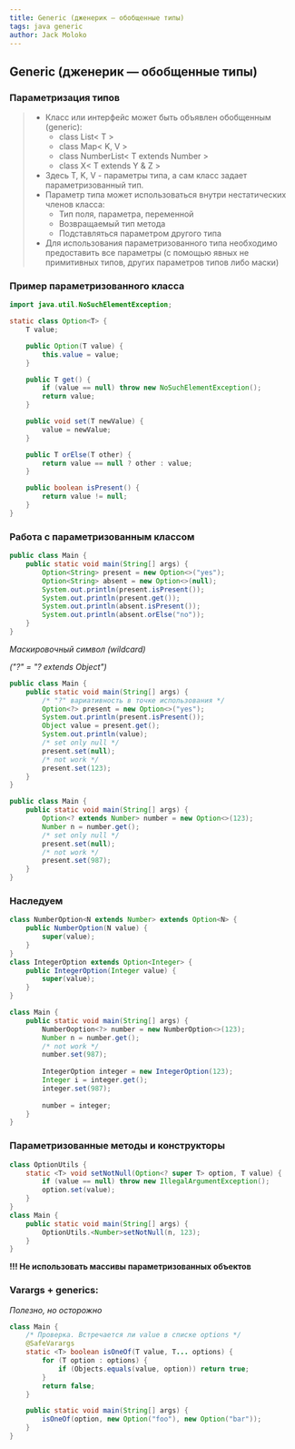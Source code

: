 ```yaml
---
title: Generic (дженерик — обобщенные типы)
tags: java generic
author: Jack Moloko
---
```

## Generic (дженерик — обобщенные типы)

<!--more-->

### Параметризация типов
> * Класс или интерфейс может быть объявлен обобщенным (generic):
>   * class List< T >
>   * class Map< K, V >
>   * class NumberList< T extends Number >
>   * class X< T extends Y & Z >
> * Здесь T, K, V - параметры типа, а сам класс задает параметризованный тип.
> * Параметр типа может использоваться внутри нестатических членов класса: 
>   * Тип поля, параметра, переменной
>   * Возвращаемый тип метода
>   * Подставляться параметром другого типа
> * Для использования параметризованного типа необходимо предоставить все параметры (с помощью явных не примитивных типов, других параметров типов либо маски) 

### Пример параметризованного класса

```java
import java.util.NoSuchElementException;

static class Option<T> {
    T value;

    public Option(T value) {
        this.value = value;
    }

    public T get() {
        if (value == null) throw new NoSuchElementException();
        return value;
    }

    public void set(T newValue) {
        value = newValue;
    }

    public T orElse(T other) {
        return value == null ? other : value;
    }

    public boolean isPresent() {
        return value != null;
    }
}
```
### Работа с параметризованным классом

```java
public class Main {
    public static void main(String[] args) {
        Option<String> present = new Option<>("yes");
        Option<String> absent = new Option<>(null);
        System.out.println(present.isPresent());
        System.out.println(present.get());
        System.out.println(absent.isPresent());
        System.out.println(absent.orElse("no"));
    }
}
```
_Маскировочный символ (wildcard)_

_("?" = "? extends Object")_
```java
public class Main {
    public static void main(String[] args) {
        /* "?" вариативность в точке использования */
        Option<?> present = new Option<>("yes");
        System.out.println(present.isPresent());
        Object value = present.get();
        System.out.println(value);
        /* set only null */
        present.set(null);
        /* not work */
        present.set(123); 
    }
}
```

```java
public class Main {
    public static void main(String[] args) {
        Option<? extends Number> number = new Option<>(123);
        Number n = number.get();
        /* set only null */
        present.set(null);
        /* not work */
        present.set(987);
    }
}
```
### Наследуем

```java
class NumberOption<N extends Number> extends Option<N> {
    public NumberOption(N value) {
        super(value);
    }
}
class IntegerOption extends Option<Integer> {
    public IntegerOption(Integer value) {
        super(value);
    }
}

class Main {
    public static void main(String[] args) {
        NumberOoption<?> number = new NumberOption<>(123);
        Number n = number.get();
        /* not work */
        number.set(987);
        
        IntegerOption integer = new IntegerOption(123);
        Integer i = integer.get();
        integer.set(987);
        
        number = integer;
    }
}
```

### Параметризованные методы и конструкторы
```java
class OptionUtils {
    static <T> void setNotNull(Option<? super T> option, T value) {
        if (value == null) throw new IllegalArgumentException();
        option.set(value);
    }
}
class Main {
    public static void main(String[] args) {
        OptionUtils.<Number>setNotNull(n, 123);
    }
}
```
**!!! Не использовать массивы параметризованных объектов**

### Varargs + generics:

_Полезно, но осторожно_

```java
class Main {
    /* Проверка. Встречается ли value в списке options */
    @SafeVarargs
    static <T> boolean isOneOf(T value, T... options) {
        for (T option : options) {
            if (Objects.equals(value, option)) return true;
        }
        return false;
    }

    public static void main(String[] args) {
        isOneOf(option, new Option("foo"), new Option("bar"));
    }
}
```

